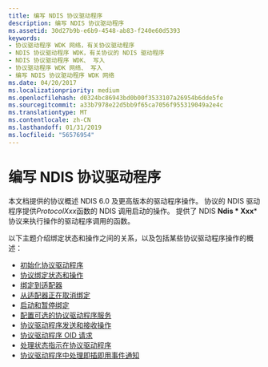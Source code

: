 ```yaml
---
title: 编写 NDIS 协议驱动程序
description: 编写 NDIS 协议驱动程序
ms.assetid: 30d27b9b-e6b9-4548-ab83-f240e60d5393
keywords:
- 协议驱动程序 WDK 网络，有关协议驱动程序
- NDIS 协议驱动程序 WDK，有关协议的 NDIS 驱动程序
- NDIS 协议驱动程序 WDK、 写入
- 协议驱动程序 WDK 网络、 写入
- 编写 NDIS 协议驱动程序 WDK 网络
ms.date: 04/20/2017
ms.localizationpriority: medium
ms.openlocfilehash: d0324bc86943bd0b00f3533107a26954b6dde5fe
ms.sourcegitcommit: a33b7978e22d5bb9f65ca7056f955319049a2e4c
ms.translationtype: MT
ms.contentlocale: zh-CN
ms.lasthandoff: 01/31/2019
ms.locfileid: "56576954"
---
```

# <a name="writing-ndis-protocol-drivers"></a>编写 NDIS 协议驱动程序





本文档提供的协议概述 NDIS 6.0 及更高版本的驱动程序操作。 协议的 NDIS 驱动程序提供*ProtocolXxx*函数的 NDIS 调用启动的操作。 提供了 NDIS **Ndis * Xxx*** 协议来执行操作的驱动程序调用的函数。

以下主题介绍绑定状态和操作之间的关系，以及包括某些协议驱动程序操作的概述：

-   [初始化协议驱动程序](initializing-a-protocol-driver.md)
-   [协议绑定状态和操作](protocol-binding-states-and-operations.md)
-   [绑定到适配器](binding-to-an-adapter.md)
-   [从适配器正在取消绑定](unbinding-from-an-adapter.md)
-   [启动和暂停绑定](starting-and-pausing-a-binding.md)
-   [配置可选的协议驱动程序服务](configuring-optional-protocol-driver-services.md)
-   [协议驱动程序发送和接收操作](protocol-driver-send-and-receive-operations.md)
-   [协议驱动程序 OID 请求](protocol-driver-oid-requests.md)
-   [处理状态指示在协议驱动程序](handling-status-indications-in-a-protocol-driver.md)
-   [协议驱动程序中处理即插即用事件通知](handling-pnp-event-notifications-in-a-protocol-driver.md)

 

 





